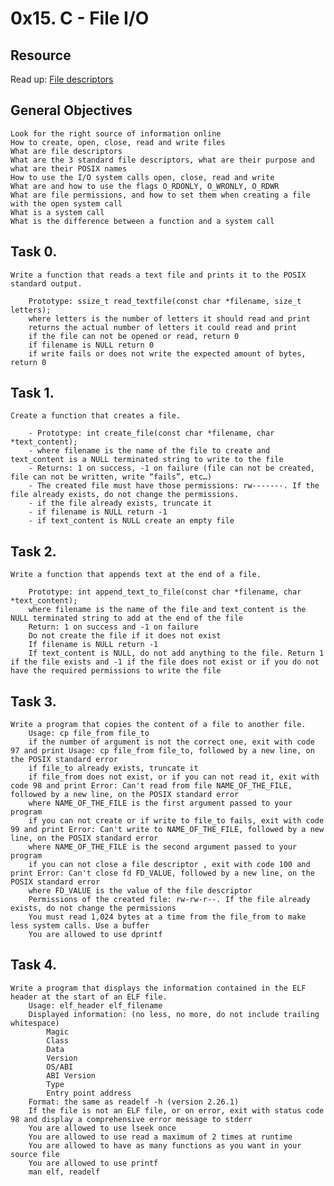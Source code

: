 # 0x15. C - File I/O

## Resource

Read up: [File descriptors](https://intranet.alxswe.com/rltoken/Duva-9Fjyskt39R__Nnazg)

## General Objectives
    Look for the right source of information online
    How to create, open, close, read and write files
    What are file descriptors
    What are the 3 standard file descriptors, what are their purpose and what are their POSIX names
    How to use the I/O system calls open, close, read and write
    What are and how to use the flags O_RDONLY, O_WRONLY, O_RDWR
    What are file permissions, and how to set them when creating a file with the open system call
    What is a system call
    What is the difference between a function and a system call

## Task 0.
    Write a function that reads a text file and prints it to the POSIX standard output.

        Prototype: ssize_t read_textfile(const char *filename, size_t letters);
        where letters is the number of letters it should read and print
        returns the actual number of letters it could read and print
        if the file can not be opened or read, return 0
        if filename is NULL return 0
        if write fails or does not write the expected amount of bytes, return 0

## Task 1.
    Create a function that creates a file.

        - Prototype: int create_file(const char *filename, char *text_content);
        - where filename is the name of the file to create and text_content is a NULL terminated string to write to the file
        - Returns: 1 on success, -1 on failure (file can not be created, file can not be written, write “fails”, etc…)
        - The created file must have those permissions: rw-------. If the file already exists, do not change the permissions.
        - if the file already exists, truncate it
        - if filename is NULL return -1
        - if text_content is NULL create an empty file

## Task 2.
    Write a function that appends text at the end of a file.

        Prototype: int append_text_to_file(const char *filename, char *text_content);
        where filename is the name of the file and text_content is the NULL terminated string to add at the end of the file
        Return: 1 on success and -1 on failure
        Do not create the file if it does not exist
        If filename is NULL return -1
        If text_content is NULL, do not add anything to the file. Return 1 if the file exists and -1 if the file does not exist or if you do not have the required permissions to write the file

## Task 3.
    Write a program that copies the content of a file to another file.
        Usage: cp file_from file_to
        if the number of argument is not the correct one, exit with code 97 and print Usage: cp file_from file_to, followed by a new line, on the POSIX standard error
        if file_to already exists, truncate it
        if file_from does not exist, or if you can not read it, exit with code 98 and print Error: Can't read from file NAME_OF_THE_FILE, followed by a new line, on the POSIX standard error
        where NAME_OF_THE_FILE is the first argument passed to your program
        if you can not create or if write to file_to fails, exit with code 99 and print Error: Can't write to NAME_OF_THE_FILE, followed by a new line, on the POSIX standard error
        where NAME_OF_THE_FILE is the second argument passed to your program
        if you can not close a file descriptor , exit with code 100 and print Error: Can't close fd FD_VALUE, followed by a new line, on the POSIX standard error
        where FD_VALUE is the value of the file descriptor
        Permissions of the created file: rw-rw-r--. If the file already exists, do not change the permissions
        You must read 1,024 bytes at a time from the file_from to make less system calls. Use a buffer
        You are allowed to use dprintf

## Task 4.
    Write a program that displays the information contained in the ELF header at the start of an ELF file.
        Usage: elf_header elf_filename
        Displayed information: (no less, no more, do not include trailing whitespace)
            Magic
            Class
            Data
            Version
            OS/ABI
            ABI Version
            Type
            Entry point address
        Format: the same as readelf -h (version 2.26.1)
        If the file is not an ELF file, or on error, exit with status code 98 and display a comprehensive error message to stderr
        You are allowed to use lseek once
        You are allowed to use read a maximum of 2 times at runtime
        You are allowed to have as many functions as you want in your source file
        You are allowed to use printf
        man elf, readelf